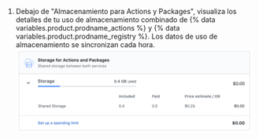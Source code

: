 1. Debajo de "Almacenamiento para Actions y Packages", visualiza los detalles de tu uso de almacenamiento combinado de {% data variables.product.prodname_actions %} y {% data variables.product.prodname_registry %}. Los datos de uso de almacenamiento se sincronizan cada hora. ![Detalles de uso de almacenamiento](/assets/images/help/billing/actions-packages-storage.png)
